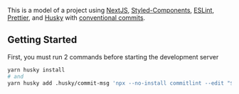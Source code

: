 This is a model of a project using [NextJS](https://nextjs.org/), [Styled-Components](https://styled-components.com/), [ESLint](https://eslint.org/), [Prettier](https://prettier.io/), and [Husky](https://www.npmjs.com/package/husky) with [conventional commits](https://github.com/conventional-changelog/commitlint).

## Getting Started

First, you must run 2 commands before starting the development server

```bash
yarn husky install
# and
yarn husky add .husky/commit-msg 'npx --no-install commitlint --edit "$1"'
```
